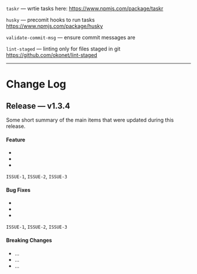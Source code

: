 `taskr` — wrtie tasks here: https://www.npmjs.com/package/taskr

`husky` — precomit hooks to run tasks https://www.npmjs.com/package/husky

`validate-commit-msg` — ensure commit messages are 

`lint-staged` — linting only for files staged in git https://github.com/okonet/lint-staged

---



# Change Log

## Release — v1.3.4

Some short summary of the main items that were updated during this release.

#### Feature

- ​
- ​
- ​

`ISSUE-1`, `ISSUE-2`, `ISSUE-3`

#### Bug Fixes

- ​
- ​
- ​

`ISSUE-1`, `ISSUE-2`, `ISSUE-3`

#### Breaking Changes

- ...
- ...
- ...